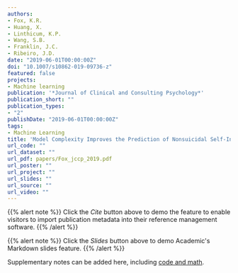 ```yaml
---
authors:
- Fox, K.R.
- Huang, X.
- Linthicum, K.P.
- Wang, S.B.
- Franklin, J.C.
- Ribeiro, J.D.
date: "2019-06-01T00:00:00Z"
doi: "10.1007/s10862-019-09736-z"
featured: false
projects:
- Machine learning
publication: '*Journal of Clinical and Consulting Psychology*'
publication_short: ""
publication_types:
- "2"
publishDate: "2019-06-01T00:00:00Z"
tags:
- Machine Learning
title: 'Model Complexity Improves the Prediction of Nonsuicidal Self-Injury'
url_code: ""
url_dataset: ""
url_pdf: papers/Fox_jccp_2019.pdf
url_poster: ""
url_project: ""
url_slides: ""
url_source: ""
url_video: ""
---
```



{{% alert note %}}
Click the *Cite* button above to demo the feature to enable visitors to import publication metadata into their reference management software.
{{% /alert %}}

{{% alert note %}}
Click the *Slides* button above to demo Academic's Markdown slides feature.
{{% /alert %}}

Supplementary notes can be added here, including [code and math](https://sourcethemes.com/academic/docs/writing-markdown-latex/).

